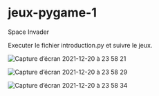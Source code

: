 # jeux-pygame-1
Space Invader

Executer le fichier introduction.py et suivre le jeux.

![Capture d’écran 2021-12-20 à 23 58 21](https://user-images.githubusercontent.com/60844500/146843806-ef478d50-232d-4fe0-a079-7d20465f986f.png)

![Capture d’écran 2021-12-20 à 23 58 29](https://user-images.githubusercontent.com/60844500/146843816-fba3c8d1-0fbb-4333-b667-7ba00812bccd.png)

![Capture d’écran 2021-12-20 à 23 58 34](https://user-images.githubusercontent.com/60844500/146843818-3ab9d27a-15fd-446c-b0d9-af585d7c5af5.png)
